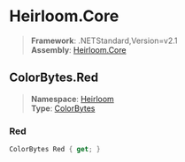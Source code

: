 # Heirloom.Core

> **Framework**: .NETStandard,Version=v2.1  
> **Assembly**: [Heirloom.Core][0]  

## ColorBytes.Red

> **Namespace**: [Heirloom][0]  
> **Type**: [ColorBytes][1]  

### Red

```cs
ColorBytes Red { get; }
```

[0]: ../Heirloom.Core.md
[1]: Heirloom.ColorBytes.md

